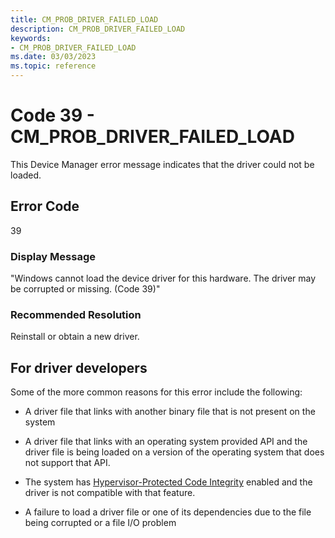 ```yaml
---
title: CM_PROB_DRIVER_FAILED_LOAD
description: CM_PROB_DRIVER_FAILED_LOAD
keywords:
- CM_PROB_DRIVER_FAILED_LOAD
ms.date: 03/03/2023
ms.topic: reference
---
```


# Code 39 - CM_PROB_DRIVER_FAILED_LOAD

This Device Manager error message indicates that the driver could not be loaded.

## Error Code

39

### Display Message

"Windows cannot load the device driver for this hardware. The driver may be corrupted or missing. (Code 39)"

### Recommended Resolution

Reinstall or obtain a new driver.

## For driver developers

Some of the more common reasons for this error include the following:

- A driver file that links with another binary file that is not present on the system

- A driver file that links with an operating system provided API and the driver file is being loaded on a version of the operating system that does not support that API.

- The system has [Hypervisor-Protected Code Integrity](/windows-hardware/test/hlk/testref/driver-compatibility-with-device-guard) enabled and the driver is not compatible with that feature.

- A failure to load a driver file or one of its dependencies due to the file being corrupted or a file I/O problem

